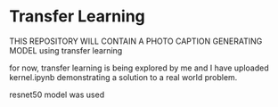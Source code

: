 # Transfer Learning

THIS REPOSITORY WILL CONTAIN A PHOTO CAPTION GENERATING MODEL using transfer learning

for now, transfer learning is being explored by me and I have uploaded kernel.ipynb demonstrating a solution to a real world problem.

resnet50 model was used 
